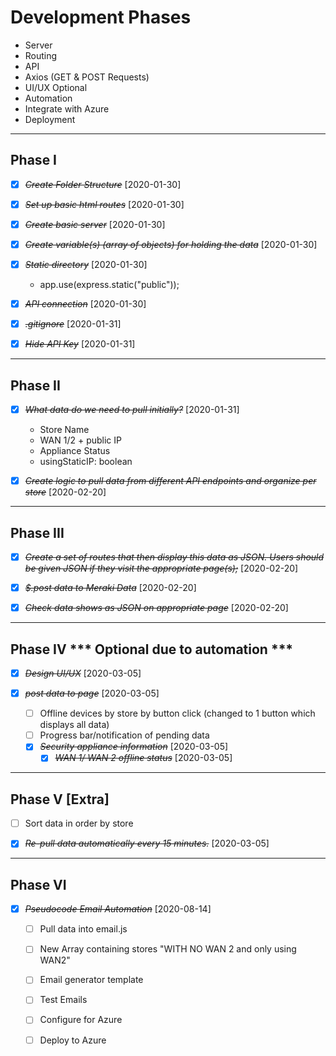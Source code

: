 # Development Phases

* Server
* Routing
* API
* Axios (GET & POST Requests)
* UI/UX Optional
* Automation
* Integrate with Azure
* Deployment

--------------------------------------------------------------------------------------------

## Phase I 

* [X] ~~*Create Folder Structure*~~ [2020-01-30]

* [X] ~~*Set up basic html routes*~~ [2020-01-30]

* [X] ~~*Create basic server*~~ [2020-01-30]

* [X] ~~*Create variable(s) (array of objects) for holding the data*~~ [2020-01-30]

* [X] ~~*Static directory*~~ [2020-01-30]
    
    * app.use(express.static("public"));

* [X] ~~*API connection*~~ [2020-01-30] 

* [X] ~~*.gitignore*~~ [2020-01-31]

* [X] ~~*Hide API Key*~~ [2020-01-31]

--------------------------------------------------------------------------------------------

## Phase II

* [X] ~~*What data do we need to pull initially?*~~ [2020-01-31] 

    * Store Name
    * WAN 1/2 + public IP
    * Appliance Status
    * usingStaticIP: boolean

* [X] ~~*Create logic to pull data from different API endpoints and organize per store*~~ [2020-02-20]
  
--------------------------------------------------------------------------------------------

## Phase III

* [X] ~~*Create a set of routes that then display this data as JSON. Users should be given JSON if they visit the appropriate page(s);*~~ [2020-02-20]

* [X] ~~*$.post data to Meraki Data*~~ [2020-02-20]

* [X] ~~*Check data shows as JSON on appropriate page*~~ [2020-02-20]

--------------------------------------------------------------------------------------------

## Phase IV *** Optional due to automation ***

* [X] ~~*Design UI/UX*~~ [2020-03-05]

* [X] ~~*post data to page*~~ [2020-03-05]
    * [ ] Offline devices by store by button click (changed to 1 button which displays all data)
    * [ ] Progress bar/notification of pending data
    * [X] ~~*Security appliance information*~~ [2020-03-05]
        * [X] ~~*WAN 1/ WAN 2 offline status*~~ [2020-03-05]

--------------------------------------------------------------------------------------------

## Phase V [Extra]

* [ ] Sort data in order by store
* [X] ~~*Re-pull data automatically every 15 minutes.*~~ [2020-03-05] 


--------------------------------------------------------------------------------------------

## Phase VI

* [X] ~~*Pseudocode Email Automation*~~ [2020-08-14]
    * [ ] Pull data into email.js
    * [ ] New Array containing stores "WITH NO WAN 2 and only using WAN2"
    * [ ] Email generator template
    * [ ] Test Emails
    * [ ] Configure for Azure
    * [ ] Deploy to Azure








